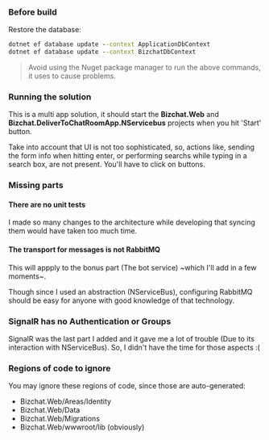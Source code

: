 ### Before build

Restore the database:

```cmd
dotnet ef database update --context ApplicationDbContext
dotnet ef database update --context BizchatDbContext
```

> Avoid using the Nuget package manager to run the above commands, it uses to cause problems.

### Running the solution

This is a multi app solution, it should start the **Bizchat.Web** and **Bizchat.DeliverToChatRoomApp.NServicebus** projects when you hit 'Start' button.

Take into account that UI is not too sophisticated, so, actions like, sending the form info when hitting enter, or performing searchs while typing in a search box, are not present. You'll have to click on buttons.

### Missing parts

#### There are no unit tests

I made so many changes to the architecture while developing that syncing them would have taken too much time.

#### The transport for messages is not RabbitMQ

This will appply to the bonus part (The bot service) ~which I'll add in a few moments~.

Though since I used an abstraction (NServiceBus), configuring RabbitMQ should be easy for anyone with good knowledge of that technology.

### SignalR has no Authentication or Groups

SignalR was the last part I added and it gave me a lot of trouble (Due to its interaction with NServiceBus). So, I didn't have the time for those aspects :(

### Regions of code to ignore

You may ignore these regions of code, since those are auto-generated:

* Bizchat.Web/Areas/Identity
* Bizchat.Web/Data
* Bizchat.Web/Migrations
* Bizchat.Web/wwwroot/lib (obviously)